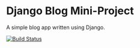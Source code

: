 # Django Blog Mini-Project

A simple blog app written using Django.

[![Build Status](https://travis-ci.com/NeiloErnesto89/django-blog.svg?branch=master)](https://travis-ci.com/NeiloErnesto89/django-blog)